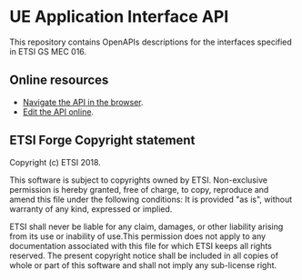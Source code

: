 # UE Application Interface API

This repository contains OpenAPIs descriptions for the interfaces specified in ETSI GS MEC 016.

## Online resources

* [Navigate the API in the browser](https://forge.etsi.org/rep/gitweb.cgi/MEC.GS_016.git/blob/HEAD:/UEAppInterfaceApi.yaml#swagger).
* [Edit the API online](https://forge.etsi.org/swagger/editor/?url=https://forge.etsi.org/rep/gitweb.cgi/MEC.GS_016.git/blob_plain/HEAD:/UEAppInterfaceApi.yaml).

## ETSI Forge Copyright statement

Copyright (c) ETSI 2018.

This software is subject to copyrights owned by ETSI. Non-exclusive permission 
is hereby granted, free of charge, to copy, reproduce and amend this file 
under the following conditions: It is provided "as is", without warranty of any 
kind, expressed or implied. 

ETSI shall never be liable for any claim, damages, or other liability arising 
from its use or inability of use.This permission does not apply to any documentation 
associated with this file for which ETSI keeps all rights reserved. The present 
copyright notice shall be included in all copies of whole or part of this 
software and shall not imply any sub-license right.

